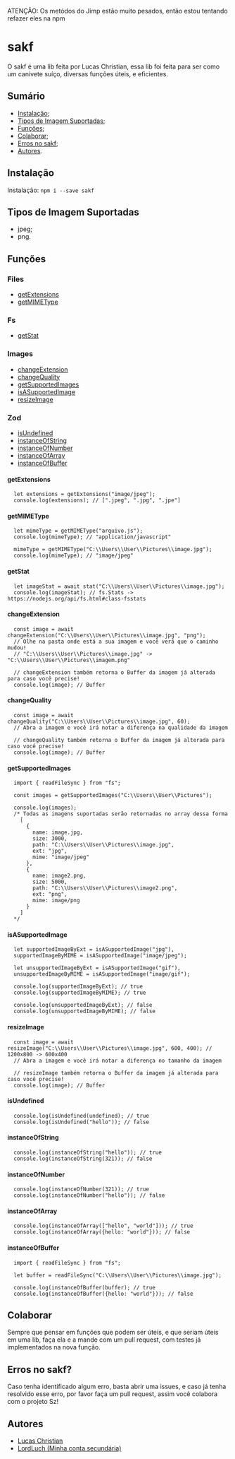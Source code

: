 ATENÇÃO: Os metódos do Jimp estão muito pesados, então estou tentando refazer eles na npm

# sakf

O sakf é uma lib feita por Lucas Christian, essa lib foi feita para
ser como um canivete suíço, diversas funções úteis, e eficientes.

## Sumário
- [Instalação](#instalação);
- [Tipos de Imagem Suportadas](#tipos-de-imagem-suportadas);
- [Funções](#funções);
- [Colaborar](#colaborar);
- [Erros no sakf](#erros-no-sakf);
- [Autores](#autores).


## Instalação
Instalação: `npm i --save sakf`

## Tipos de Imagem Suportadas
- jpeg;
- png.

## Funções

### Files
- [getExtensions](#getextensions)
- [getMIMEType](#getmimetype)

### Fs
- [getStat](#getstat)

### Images
- [changeExtension](#changeextension)
- [changeQuality](#changequality)
- [getSupportedImages](#getsupportedimages)
- [isASupportedImage](#isasupportedimage)
- [resizeImage](#resizeimage)

### Zod
- [isUndefined](#isundefined)
- [instanceOfString](#instanceofstring)
- [instanceOfNumber](#instanceofnumber)
- [instanceOfArray](#instanceofarray)
- [instanceOfBuffer](#instanceofbuffer)

#### getExtensions
```JS
  let extensions = getExtensions("image/jpeg");
  console.log(extensions); // [".jpeg", ".jpg", ".jpe"]
```

#### getMIMEType
```JS
  let mimeType = getMIMEType("arquivo.js");
  console.log(mimeType); // "application/javascript"

  mimeType = getMIMEType("C:\\Users\\User\\Pictures\\image.jpg");
  console.log(mimeType); // "image/jpeg"
```

#### getStat
```JS
  let imageStat = await stat("C:\\Users\\User\\Pictures\\image.jpg");
  console.log(imageStat); // fs.Stats -> https://nodejs.org/api/fs.html#class-fsstats
```

#### changeExtension
```JS
  const image = await changeExtension("C:\\Users\\User\\Pictures\\image.jpg", "png"); 
  // Olhe na pasta onde está a sua imagem e você verá que o caminho mudou!
  // "C:\\Users\\User\\Pictures\\image.jpg" -> "C:\\Users\\User\\Pictures\\imagem.png"

  // changeExtension também retorna o Buffer da imagem já alterada para caso você precise!
  console.log(image); // Buffer
```

#### changeQuality
```JS 
  const image = await changeQuality("C:\\Users\\User\\Pictures\\image.jpg", 60); 
  // Abra a imagem e você irá notar a diferença na qualidade da imagem

  // changeQuality também retorna o Buffer da imagem já alterada para caso você precise!
  console.log(image); // Buffer
```

#### getSupportedImages
```JS
  import { readFileSync } from "fs";

  const images = getSupportedImages("C:\\Users\\User\\Pictures");

  console.log(images); 
  /* Todas as imagens suportadas serão retornadas no array dessa forma
    [
      {          
        name: image.jpg, 
        size: 3000, 
        path: "C:\\Users\\User\\Pictures\\image.jpg",
        ext: "jpg",
        mime: "image/jpeg"
      },
      {         
        name: image2.png,
        size: 5000,
        path: "C:\\Users\\User\\Pictures\\image2.png",
        ext: "png",
        mime: image/png
      }
    ]
  */
```

#### isASupportedImage
```JS
  let supportedImageByExt = isASupportedImage("jpg"),
  supportedImageByMIME = isASupportedImage("image/jpeg");

  let unsupportedImageByExt = isASupportedImage("gif"),
  unsupportedImageByMIME = isASupportedImage("image/gif");

  console.log(supportedImageByExt); // true
  console.log(supportedImageByMIME); // true

  console.log(unsupportedImageByExt); // false
  console.log(unsupportedImageByMIME); // false

```

#### resizeImage
```JS
  const image = await resizeImage("C:\\Users\\User\\Pictures\\image.jpg", 600, 400); // 1200x800 -> 600x400
  // Abra a imagem e você irá notar a diferença no tamanho da imagem 
  
  // resizeImage também retorna o Buffer da imagem já alterada para caso você precise!
  console.log(image); // Buffer
```

#### isUndefined
```JS
  console.log(isUndefined(undefined); // true
  console.log(isUndefined("hello")); // false
```

#### instanceOfString
```JS
  console.log(instanceOfString("hello")); // true
  console.log(instanceOfString(321)); // false
```

#### instanceOfNumber
```JS
  console.log(instanceOfNumber(321)); // true
  console.log(instanceOfNumber("hello")); // false
```

#### instanceOfArray
```JS
  console.log(instanceOfArray(["hello", "world"])); // true
  console.log(instanceOfArray({hello: "world"})); // false
```

#### instanceOfBuffer
```JS
  import { readFileSync } from "fs";

  let buffer = readFileSync("C:\\Users\\User\\Pictures\\image.jpg");

  console.log(instanceOfBuffer(buffer); // true
  console.log(instanceOfBuffer({hello: "world"})); // false
```

## Colaborar

Sempre que pensar em funções que podem ser úteis, e que seriam úteis em uma lib,
faça ela e a mande com um pull request, com testes já implementados na nova função.

## Erros no sakf?

Caso tenha identificado algum erro, basta abrir uma issues, e caso já tenha
resolvido esse erro, por favor faça um pull request, assim você colabora com 
o projeto Sz!

## Autores

- [Lucas Christian](https://github.com/Lucas-Christian)
- [LordLuch (Minha conta secundária)](https://www.github.com/LordLuch)